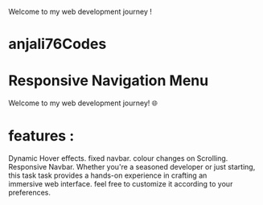 Welcome to my web development journey !
# anjali76Codes 
# Responsive Navigation Menu 
Welcome to my web development journey! 🌐 
# features :
  Dynamic Hover effects.
  fixed navbar.
  colour changes on Scrolling.
  Responsive Navbar.
  Whether you're a seasoned developer or just starting, this task task provides a
  hands-on experience in crafting an immersive web interface.
 feel free to customize it according to your preferences.


